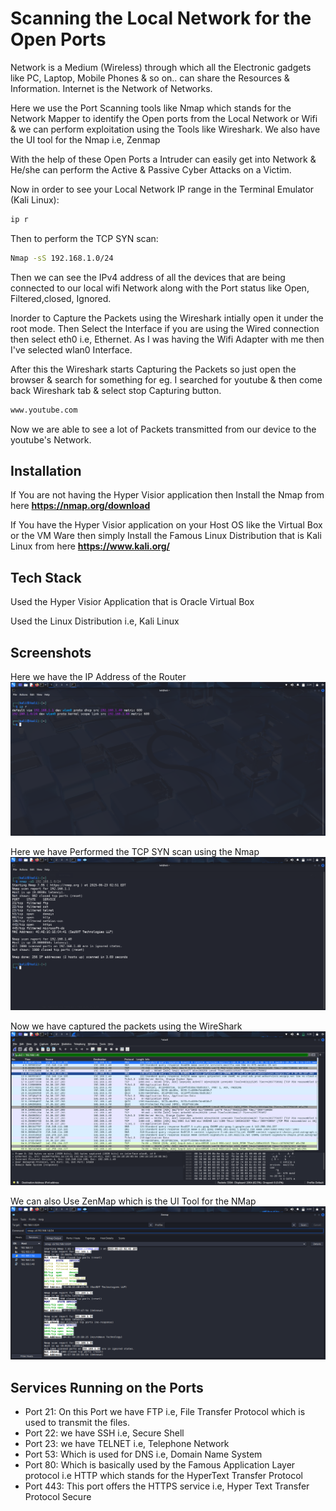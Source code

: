 # Scanning the Local Network for the Open Ports

Network is a Medium (Wireless)  through which all the Electronic gadgets like PC, Laptop, Mobile Phones & so on.. can share the Resources & Information. Internet is the Network of Networks.

Here we use the Port Scanning tools like Nmap which stands for the Network Mapper to identify the Open ports from the Local Network or Wifi & we can perform exploitation using the Tools like Wireshark.
We also have the UI tool for the Nmap i.e, Zenmap

With the help of these Open Ports a Intruder can easily get into Network & He/she can perform the Active & Passive Cyber Attacks on a Victim.

Now in order to see your Local Network IP range in the Terminal Emulator (Kali Linux):

``` bash
ip r
```
Then to perform the TCP SYN scan:
``` bash
Nmap -sS 192.168.1.0/24
```
Then we can see the IPv4 address of all the devices that are being connected to our local wifi Network along with the Port status like Open, Filtered,closed, Ignored.

Inorder to Capture the Packets using the Wireshark intially open it under the root mode.
Then Select the Interface if you are using the Wired connection then select eth0 i.e, Ethernet. As I was having the Wifi Adapter with me then I've selected wlan0 Interface. 

After this the Wireshark starts Capturing the Packets so just open the browser & search for something for eg. I searched for youtube & then come back Wireshark tab & select stop Capturing button.
```bash
www.youtube.com
```
Now we are able to see a lot of Packets transmitted from our device to the youtube's Network.

## Installation

If You are not having the Hyper Visior application then Install the Nmap from here   **https://nmap.org/download**

If You have the Hyper Visior application on your Host OS like the Virtual Box or the VM Ware then simply Install the Famous Linux Distribution that is Kali Linux from here **https://www.kali.org/**

## Tech Stack

Used the Hyper Visior Application that is Oracle Virtual Box

Used the Linux Distribution i.e, Kali Linux

## Screenshots

Here we have the IP Address of the Router
![Screenshot](gateway_ip.png)

Here we have Performed the TCP SYN scan using the Nmap
![Screenshot](tcp_syn-scan.png)

Now we have captured the packets using the WireShark
![Screenshot](packetCap.png)

We can also Use ZenMap which is the UI Tool for the NMap
![Screenshot](tcp_syn-scan_zenmap.png)

## Services Running on the Ports
- Port 21: On this Port we have FTP i.e, File Transfer Protocol which is used to transmit the files.
- Port 22: we have SSH i.e, Secure Shell
- Port 23: we have TELNET i.e, Telephone Network
- Port 53: Which is used for DNS i.e, Domain Name System
- Port 80: Which is basically used by the Famous Application Layer protocol i.e HTTP which stands for the HyperText Transfer Protocol
- Port 443: This port offers the HTTPS service i.e, Hyper Text Transfer Protocol Secure

